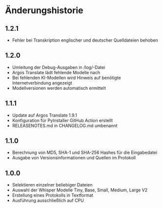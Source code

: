 # Änderungshistorie

## 1.2.1
- Fehler bei Transkription englischer und deutscher Quelldateien behoben

## 1.2.0
- Umleitung der Debug-Ausgaben in /log/-Datei
- Argos Translate lädt fehlende Modelle nach
- Bei fehlenden KI-Modellen wird Hinweis auf benötigte Internetverbindung angezeigt
- Modellversionen werden automatisch ermittelt

## 1.1.1
- Update auf Argos Translate 1.9.1
- Konfiguration für PyInstaller GitHub Action erstellt
- RELEASENOTES.md in CHANGELOG.md umbenannt

## 1.1.0
- Berechnung von MD5, SHA-1 und SHA-256 Hashes für die Eingabedatei
- Ausgabe von Versionsinformationen und Quellen im Protokoll

## 1.0.0
- Selektieren einzelner beliebiger Dateien
- Auswahl der Whisper Modelle Tiny, Base, Small, Medium, Large V2
- Erstellung eines Protokolls in Textformat
- Ausführung ausschließlich auf CPU